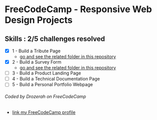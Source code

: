 # FreeCodeCamp - Responsive Web Design Projects

## Skills : 2/5 challenges resolved

- [x] 1 - Build a Tribute Page
    - [go and see the related folder in this repository](https://github.com/Drozerah/freeCodeCamp-work/tree/master/Responsive_Web_Design_Certification/Responsive_Web_Design_Projects/Build_a_Tribute_Page)
- [x] 2 - Build a Survey Form
    - [go and see the related folder in this repository](https://github.com/Drozerah/freeCodeCamp-work/tree/master/Responsive_Web_Design_Certification/Responsive_Web_Design_Projects/Build_a_Servey_Form)
- [ ] 3 - Build a Product Landing Page
- [ ] 4 - Build a Technical Documentation Page
- [ ] 5 - Build a Personal Portfolio Webpage

###### Coded by Drozerah on FreeCodeCamp

* [link my FreeCodeCamp profile](https://www.freecodecamp.org/drozerah)